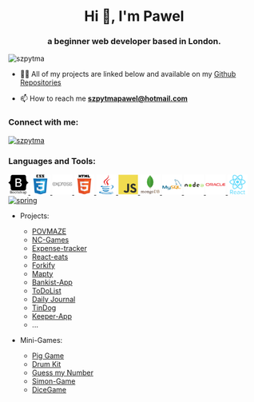 <h1 align="center">Hi 👋, I'm Pawel</h1>
<h3 align="center">a beginner web developer based in London.</h3>

<p align="left"> <img src="https://komarev.com/ghpvc/?username=szpytma&label=Profile%20views&color=0e75b6&style=flat" alt="szpytma" /> </p>

- 👨‍💻 All of my projects are linked below and available on my [Github Repositories](https://github.com/Szpytma?tab=repositories)

- 📫 How to reach me **szpytmapawel@hotmail.com**

<h3 align="left">Connect with me:</h3>
<p align="left">
<a href="https://linkedin.com/in/szpytma" target="blank"><img align="center" src="https://raw.githubusercontent.com/rahuldkjain/github-profile-readme-generator/master/src/images/icons/Social/linked-in-alt.svg" alt="szpytma" height="30" width="40" /></a>
</p>

<h3 align="left">Languages and Tools:</h3>
<p align="left"> <a href="https://getbootstrap.com" target="_blank" rel="noreferrer"> <img src="https://raw.githubusercontent.com/devicons/devicon/master/icons/bootstrap/bootstrap-plain-wordmark.svg" alt="bootstrap" width="40" height="40"/> </a> <a href="https://www.w3schools.com/css/" target="_blank" rel="noreferrer"> <img src="https://raw.githubusercontent.com/devicons/devicon/master/icons/css3/css3-original-wordmark.svg" alt="css3" width="40" height="40"/> </a> <a href="https://expressjs.com" target="_blank" rel="noreferrer"> <img src="https://raw.githubusercontent.com/devicons/devicon/master/icons/express/express-original-wordmark.svg" alt="express" width="40" height="40"/> </a> <a href="https://www.w3.org/html/" target="_blank" rel="noreferrer"> <img src="https://raw.githubusercontent.com/devicons/devicon/master/icons/html5/html5-original-wordmark.svg" alt="html5" width="40" height="40"/> </a> <a href="https://www.java.com" target="_blank" rel="noreferrer"> <img src="https://raw.githubusercontent.com/devicons/devicon/master/icons/java/java-original.svg" alt="java" width="40" height="40"/> </a> <a href="https://developer.mozilla.org/en-US/docs/Web/JavaScript" target="_blank" rel="noreferrer"> <img src="https://raw.githubusercontent.com/devicons/devicon/master/icons/javascript/javascript-original.svg" alt="javascript" width="40" height="40"/> </a> <a href="https://www.mongodb.com/" target="_blank" rel="noreferrer"> <img src="https://raw.githubusercontent.com/devicons/devicon/master/icons/mongodb/mongodb-original-wordmark.svg" alt="mongodb" width="40" height="40"/> </a> <a href="https://www.mysql.com/" target="_blank" rel="noreferrer"> <img src="https://raw.githubusercontent.com/devicons/devicon/master/icons/mysql/mysql-original-wordmark.svg" alt="mysql" width="40" height="40"/> </a> <a href="https://nodejs.org" target="_blank" rel="noreferrer"> <img src="https://raw.githubusercontent.com/devicons/devicon/master/icons/nodejs/nodejs-original-wordmark.svg" alt="nodejs" width="40" height="40"/> </a> <a href="https://www.oracle.com/" target="_blank" rel="noreferrer"> <img src="https://raw.githubusercontent.com/devicons/devicon/master/icons/oracle/oracle-original.svg" alt="oracle" width="40" height="40"/> </a> <a href="https://reactjs.org/" target="_blank" rel="noreferrer"> <img src="https://raw.githubusercontent.com/devicons/devicon/master/icons/react/react-original-wordmark.svg" alt="react" width="40" height="40"/> </a> <a href="https://spring.io/" target="_blank" rel="noreferrer"> <img src="https://www.vectorlogo.zone/logos/springio/springio-icon.svg" alt="spring" width="40" height="40"/> </a> </p>

* Projects: 
  - [POVMAZE](https://povmaze.netlify.app/)
  - [NC-Games](https://szpytma-nc-games.netlify.app/)
  - [Expense-tracker](https://react-app-expense-tracker.netlify.app/)
  - [React-eats](https://react-eats.netlify.app/)
  - [Forkify](https://forkify-szp.netlify.app/)
  - [Mapty](https://mapty-ashy.vercel.app/)
  - [Bankist-App](https://bankist-app-szpytma.vercel.app/)
  - [ToDoList](https://github.com/Szpytma/todolist-v1)
  - [Daily Journal](https://github.com/Szpytma/Daily-Journal)
  - [TinDog](https://szpytma.github.io/TinDog/)
  - [Keeper-App](https://szpytma-keeper-app.netlify.app/)
  - ...

* Mini-Games:
  - [Pig Game](https://szpytma.github.io/Pig-Game) 
  - [Drum Kit](https://szpytma.github.io/drumKit) 
  - [Guess my Number](https://guess-my-number-mate.netlify.app) 
  - [Simon-Game](https://szpytma.github.io/Simon-Game) 
  - [DiceGame](https://szpytma.github.io/DiceGame/)

